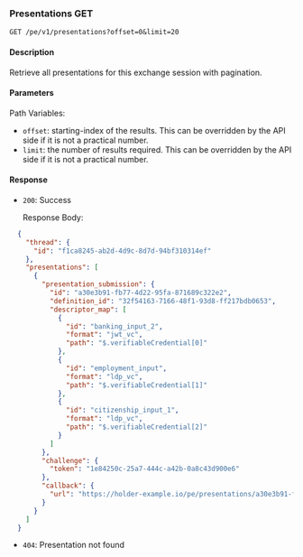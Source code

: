 ### Presentations GET

`GET /pe/v1/presentations?offset=0&limit=20`


#### Description

Retrieve all presentations for this exchange session with pagination.

#### Parameters

Path Variables:
* `offset`: starting-index of the results. This can be overridden by the API side if it is not a practical number.
* `limit`: the number of results required. This can be overridden by the API side if it is not a practical number.

#### Response

* `200`: Success

  Response Body:
```json
  {
    "thread": {
      "id": "f1ca8245-ab2d-4d9c-8d7d-94bf310314ef"
    },
    "presentations": [
      {
        "presentation_submission": {
          "id": "a30e3b91-fb77-4d22-95fa-871689c322e2",
          "definition_id": "32f54163-7166-48f1-93d8-ff217bdb0653",
          "descriptor_map": [
            {
              "id": "banking_input_2",
              "format": "jwt_vc",
              "path": "$.verifiableCredential[0]"
            },
            {
              "id": "employment_input",
              "format": "ldp_vc",
              "path": "$.verifiableCredential[1]"
            },
            {
              "id": "citizenship_input_1",
              "format": "ldp_vc",
              "path": "$.verifiableCredential[2]"
            }
          ]
        },
        "challenge": {
          "token": "1e84250c-25a7-444c-a42b-0a8c43d900e6"
        },
        "callback": {
          "url": "https://holder-example.io/pe/presentations/a30e3b91-fb77-4d22-95fa-871689c322e2"
        }
      }
    ]
  }
```
* `404`: Presentation not found
